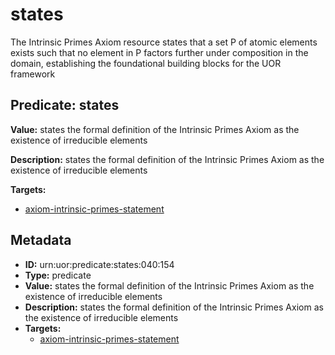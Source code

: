 # states

The Intrinsic Primes Axiom resource states that a set P of atomic elements exists such that no element in P factors further under composition in the domain, establishing the foundational building blocks for the UOR framework

## Predicate: states

**Value:** states the formal definition of the Intrinsic Primes Axiom as the existence of irreducible elements

**Description:** states the formal definition of the Intrinsic Primes Axiom as the existence of irreducible elements

**Targets:**

- [axiom-intrinsic-primes-statement](../Concepts/axiom-intrinsic-primes-statement.md)

## Metadata

- **ID:** urn:uor:predicate:states:040:154
- **Type:** predicate
- **Value:** states the formal definition of the Intrinsic Primes Axiom as the existence of irreducible elements
- **Description:** states the formal definition of the Intrinsic Primes Axiom as the existence of irreducible elements
- **Targets:**
  - [axiom-intrinsic-primes-statement](../Concepts/axiom-intrinsic-primes-statement.md)
